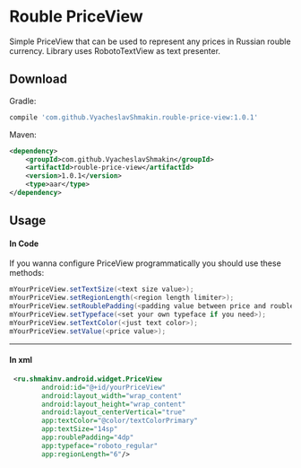 # Rouble PriceView
Simple PriceView that can be used to represent any prices in Russian rouble currency.
Library uses RobotoTextView as text presenter.

Download
--------

Gradle:

```groovy
compile 'com.github.VyacheslavShmakin.rouble-price-view:1.0.1'
```

Maven:

```xml
<dependency>
    <groupId>com.github.VyacheslavShmakin</groupId>
    <artifactId>rouble-price-view</artifactId>
    <version>1.0.1</version>
    <type>aar</type>
</dependency>
```


Usage
-----
#### In Code
If you wanna configure PriceView programmatically you should use these methods:
``` java
mYourPriceView.setTextSize(<text size value>);
mYourPriceView.setRegionLength(<region length limiter>);
mYourPriceView.setRoublePadding(<padding value between price and rouble sign>);
mYourPriceView.setTypeface(<set your own typeface if you need>);
mYourPriceView.setTextColor(<just text color>);
mYourPriceView.setValue(<price value>);
```

-----
#### In xml

```xml
 <ru.shmakinv.android.widget.PriceView
        android:id="@+id/yourPriceView"
        android:layout_width="wrap_content"
        android:layout_height="wrap_content"
        android:layout_centerVertical="true"
        app:textColor="@color/textColorPrimary"
        app:textSize="14sp"
        app:roublePadding="4dp"
        app:typeface="roboto_regular"
        app:regionLength="6"/>
```